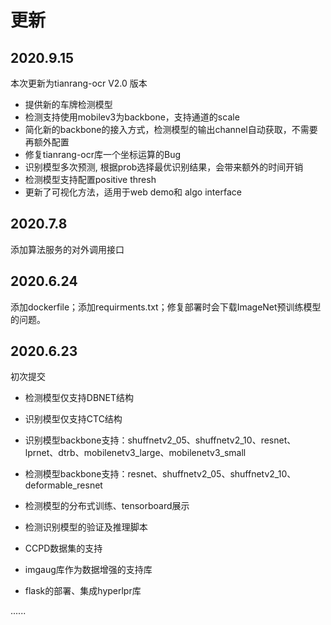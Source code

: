 # 更新
## 2020.9.15
本次更新为tianrang-ocr V2.0 版本
- 提供新的车牌检测模型
- 检测支持使用mobilev3为backbone，支持通道的scale
- 简化新的backbone的接入方式，检测模型的输出channel自动获取，不需要再额外配置
- 修复tianrang-ocr库一个坐标运算的Bug
- 识别模型多次预测, 根据prob选择最优识别结果，会带来额外的时间开销
- 检测模型支持配置positive thresh
- 更新了可视化方法，适用于web demo和 algo interface

## 2020.7.8
添加算法服务的对外调用接口

## 2020.6.24

添加dockerfile；添加requirments.txt；修复部署时会下载ImageNet预训练模型的问题。

## 2020.6.23

初次提交

- 检测模型仅支持DBNET结构
- 识别模型仅支持CTC结构

- 识别模型backbone支持：shuffnetv2_05、shuffnetv2_10、resnet、lprnet、dtrb、mobilenetv3_large、mobilenetv3_small
- 检测模型backbone支持：resnet、shuffnetv2_05、shuffnetv2_10、deformable_resnet
- 检测模型的分布式训练、tensorboard展示
- 检测识别模型的验证及推理脚本
- CCPD数据集的支持
- imgaug库作为数据增强的支持库
- flask的部署、集成hyperlpr库

......